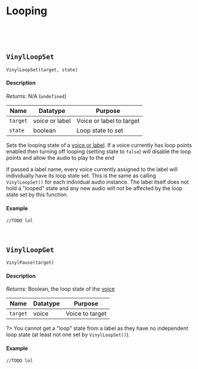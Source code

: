 # Looping

&nbsp;

&nbsp;

## `VinylLoopSet`

`VinylLoopSet(target, state)`

<!-- tabs:start -->

#### **Description**

*Returns:* N/A (`undefined`)

|Name    |Datatype      |Purpose                 |
|--------|--------------|------------------------|
|`target`|voice or label|Voice or label to target|
|`state` |boolean       |Loop state to set       |

Sets the looping state of a [voice or label](Terminology). If a voice currently has loop points enabled then turning off looping (setting state to `false`) will disable the loop points and allow the audio to play to the end

If passed a label name, every voice currently assigned to the label will individually have its loop state set. This is the same as calling `VinylLoopSet()` for each individual audio instance. The label itself does not hold a "looped" state and any new audio will not be affected by the loop state set by this function.

#### **Example**

```gml
//TODO lol
```

<!-- tabs:end -->

&nbsp;

## `VinylLoopGet`

`VinylPause(target)`

<!-- tabs:start -->

#### **Description**

*Returns:* Boolean, the loop state of the [voice](Terminology)

|Name    |Datatype|Purpose        |
|--------|--------|---------------|
|`target`|voice   |Voice to target|

?> You cannot get a "loop" state from a label as they have no independent loop state (at least not one set by `VinylLoopSet()`).


#### **Example**

```gml
//TODO lol
```

<!-- tabs:end -->